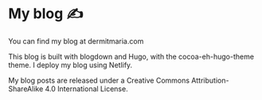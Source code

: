 # My blog ✍️ 

You can find my blog at dermitmaria.com

This blog is built with blogdown and Hugo, with the cocoa-eh-hugo-theme theme. I deploy my blog using Netlify.

My blog posts are released under a Creative Commons Attribution-ShareAlike 4.0 International License.
